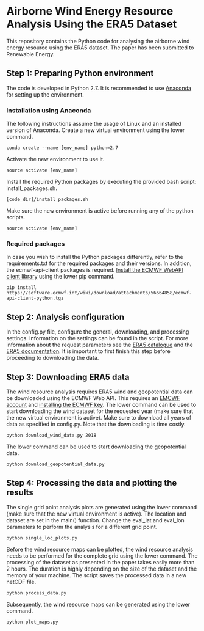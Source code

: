 # Airborne Wind Energy Resource Analysis Using the ERA5 Dataset

This repository contains the Python code for analysing the airborne wind energy resource using the ERA5 dataset. The 
paper has been submitted to Renewable Energy.

## Step 1: Preparing Python environment

The code is developed in Python 2.7. It is recommended to use
[Anaconda](https://conda.io/docs/user-guide/install/index.html#regular-installation) for setting up the environment. 

### Installation using Anaconda

The following instructions assume the usage of Linux and an installed version of Anaconda. Create a new virtual
environment using the lower command.

 ```commandline
conda create --name [env_name] python=2.7
```

Activate the new environment to use it.

```commandline
source activate [env_name]
```

Install the required Python packages by executing the provided bash script: install_packages.sh.

```commandline
[code_dir]/install_packages.sh
```

Make sure the new environment is active before running any of the python scripts.

```commandline
source activate [env_name]
```

### Required packages

In case you wish to install the Python packages differently, refer to the requirements.txt for the required packages and
their versions. In addition, the ecmwf-api-client packages is required. [Install the ECMWF WebAPI client library](https://confluence.ecmwf.int//display/WEBAPI/Access+ECMWF+Public+Datasets#AccessECMWFPublicDatasets-key)
using the lower pip command.

```commandline
pip install https://software.ecmwf.int/wiki/download/attachments/56664858/ecmwf-api-client-python.tgz
```

## Step 2: Analysis configuration

In the config.py file, configure the general, downloading, and processing settings. Information on the settings can be
found in the script. For more information about the request parameters see the
[ERA5 catalogue](http://apps.ecmwf.int/data-catalogues/era5) and the 
[ERA5 documentation](https://software.ecmwf.int/wiki/display/CKB/ERA5+data+documentation). It is important to first
finish this step before proceeding to downloading the data.

## Step 3: Downloading ERA5 data

The wind resource analysis requires ERA5 wind and geopotential data can be downloaded using the ECMWF Web API.
This requires an [EMCWF account](https://apps.ecmwf.int/registration/) and
[installing the ECMWF key](https://confluence.ecmwf.int/display/WEBAPI/Access+ECMWF+Public+Datasets#AccessECMWFPublicDatasets-key).
The lower command can be used to start downloading the wind dataset for the requested year (make sure that the new 
virtual environment is active). Make sure to download all years of data as specified in config.py. Note that the
downloading is time costly.

```commandline
python download_wind_data.py 2018
```

The lower command can be used to start downloading the geopotential data.

```commandline
python download_geopotential_data.py
```

## Step 4: Processing the data and plotting the results
The single grid point analysis plots are generated using the lower command (make sure that the new virtual environment
is active). The location and dataset are set in the main() function. Change the eval_lat and eval_lon parameters to
perform the analysis for a different grid point.

```commandline
python single_loc_plots.py
```

Before the wind resource maps can be plotted, the wind resource analysis needs to be performed for the complete grid
using the lower command. The processing of the dataset as presented in the paper takes easily more than 2 hours. The
duration is highly depending on the size of the dataset and the memory of your machine. The script saves the processed data in a
new netCDF file.

```commandline
python process_data.py
```

Subsequently, the wind resource maps can be generated using the lower command.

```commandline
python plot_maps.py
```




